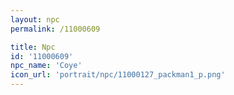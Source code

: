 ```yaml
---
layout: npc
permalink: /11000609

title: Npc
id: '11000609'
npc_name: 'Coye'
icon_url: 'portrait/npc/11000127_packman1_p.png'
---
```

